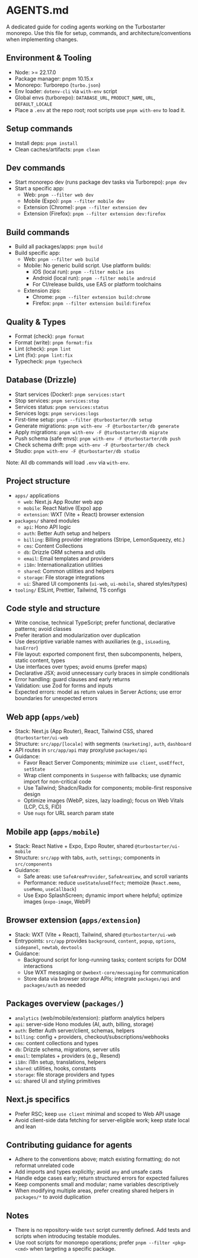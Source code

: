 # AGENTS.md

A dedicated guide for coding agents working on the Turbostarter monorepo. Use this file for setup, commands, and architecture/conventions when implementing changes.

## Environment & Tooling

- Node: >= 22.17.0
- Package manager: pnpm 10.15.x
- Monorepo: Turborepo (`turbo.json`)
- Env loader: `dotenv-cli` via `with-env` script
- Global envs (turborepo): `DATABASE_URL`, `PRODUCT_NAME`, `URL`, `DEFAULT_LOCALE`
- Place a `.env` at the repo root; root scripts use `pnpm with-env` to load it.

## Setup commands

- Install deps: `pnpm install`
- Clean caches/artifacts: `pnpm clean`

## Dev commands

- Start monorepo dev (runs package dev tasks via Turborepo): `pnpm dev`
- Start a specific app:
  - Web: `pnpm --filter web dev`
  - Mobile (Expo): `pnpm --filter mobile dev`
  - Extension (Chrome): `pnpm --filter extension dev`
  - Extension (Firefox): `pnpm --filter extension dev:firefox`

## Build commands

- Build all packages/apps: `pnpm build`
- Build specific app:
  - Web: `pnpm --filter web build`
  - Mobile: No generic build script. Use platform builds:
    - iOS (local run): `pnpm --filter mobile ios`
    - Android (local run): `pnpm --filter mobile android`
    - For CI/release builds, use EAS or platform toolchains
  - Extension zips:
    - Chrome: `pnpm --filter extension build:chrome`
    - Firefox: `pnpm --filter extension build:firefox`

## Quality & Types

- Format (check): `pnpm format`
- Format (write): `pnpm format:fix`
- Lint (check): `pnpm lint`
- Lint (fix): `pnpm lint:fix`
- Typecheck: `pnpm typecheck`

## Database (Drizzle)

- Start services (Docker): `pnpm services:start`
- Stop services: `pnpm services:stop`
- Services status: `pnpm services:status`
- Services logs: `pnpm services:logs`
- First-time setup: `pnpm --filter @turbostarter/db setup`
- Generate migrations: `pnpm with-env -F @turbostarter/db generate`
- Apply migrations: `pnpm with-env -F @turbostarter/db migrate`
- Push schema (safe envs): `pnpm with-env -F @turbostarter/db push`
- Check schema drift: `pnpm with-env -F @turbostarter/db check`
- Studio: `pnpm with-env -F @turbostarter/db studio`

Note: All db commands will load `.env` via `with-env`.

## Project structure

- `apps/` applications
  - `web`: Next.js App Router web app
  - `mobile`: React Native (Expo) app
  - `extension`: WXT (Vite + React) browser extension
- `packages/` shared modules
  - `api`: Hono API logic
  - `auth`: Better Auth setup and helpers
  - `billing`: Billing provider integrations (Stripe, LemonSqueezy, etc.)
  - `cms`: Content Collections
  - `db`: Drizzle ORM schema and utils
  - `email`: Email templates and providers
  - `i18n`: Internationalization utilities
  - `shared`: Common utilities and helpers
  - `storage`: File storage integrations
  - `ui`: Shared UI components (`ui-web`, `ui-mobile`, shared styles/types)
- `tooling/` ESLint, Prettier, Tailwind, TS configs

## Code style and structure

- Write concise, technical TypeScript; prefer functional, declarative patterns; avoid classes
- Prefer iteration and modularization over duplication
- Use descriptive variable names with auxiliaries (e.g., `isLoading`, `hasError`)
- File layout: exported component first, then subcomponents, helpers, static content, types
- Use interfaces over types; avoid enums (prefer maps)
- Declarative JSX; avoid unnecessary curly braces in simple conditionals
- Error handling: guard clauses and early returns
- Validation: use Zod for forms and inputs
- Expected errors: model as return values in Server Actions; use error boundaries for unexpected errors

## Web app (`apps/web`)

- Stack: Next.js (App Router), React, Tailwind CSS, shared `@turbostarter/ui-web`
- Structure: `src/app/[locale]` with segments `(marketing)`, `auth`, `dashboard`
- API routes in `src/app/api` may proxy/use `packages/api`
- Guidance:
  - Favor React Server Components; minimize `use client`, `useEffect`, `setState`
  - Wrap client components in `Suspense` with fallbacks; use dynamic import for non-critical code
  - Use Tailwind; Shadcn/Radix for components; mobile-first responsive design
  - Optimize images (WebP, sizes, lazy loading); focus on Web Vitals (LCP, CLS, FID)
  - Use `nuqs` for URL search param state

## Mobile app (`apps/mobile`)

- Stack: React Native + Expo, Expo Router, shared `@turbostarter/ui-mobile`
- Structure: `src/app` with tabs, `auth`, `settings`; components in `src/components`
- Guidance:
  - Safe areas: use `SafeAreaProvider`, `SafeAreaView`, and scroll variants
  - Performance: reduce `useState`/`useEffect`; memoize (`React.memo`, `useMemo`, `useCallback`)
  - Use Expo SplashScreen; dynamic import where helpful; optimize images (`expo-image`, WebP)

## Browser extension (`apps/extension`)

- Stack: WXT (Vite + React), Tailwind, shared `@turbostarter/ui-web`
- Entrypoints: `src/app` provides `background`, `content`, `popup`, `options`, `sidepanel`, `newtab`, `devtools`
- Guidance:
  - Background script for long-running tasks; content scripts for DOM interactions
  - Use WXT messaging or `@webext-core/messaging` for communication
  - Store data via browser storage APIs; integrate `packages/api` and `packages/auth` as needed

## Packages overview (`packages/`)

- `analytics` (web/mobile/extension): platform analytics helpers
- `api`: server-side Hono modules (AI, auth, billing, storage)
- `auth`: Better Auth server/client, schemas, helpers
- `billing`: config + providers, checkout/subscriptions/webhooks
- `cms`: content collections and types
- `db`: Drizzle schema, migrations, server utils
- `email`: templates + providers (e.g., Resend)
- `i18n`: i18n setup, translations, helpers
- `shared`: utilities, hooks, constants
- `storage`: file storage providers and types
- `ui`: shared UI and styling primitives

## Next.js specifics

- Prefer RSC; keep `use client` minimal and scoped to Web API usage
- Avoid client-side data fetching for server-eligible work; keep state local and lean

## Contributing guidance for agents

- Adhere to the conventions above; match existing formatting; do not reformat unrelated code
- Add imports and types explicitly; avoid `any` and unsafe casts
- Handle edge cases early; return structured errors for expected failures
- Keep components small and modular; name variables descriptively
- When modifying multiple areas, prefer creating shared helpers in `packages/*` to avoid duplication

## Notes

- There is no repository-wide `test` script currently defined. Add tests and scripts when introducing testable modules.
- Use root scripts for monorepo operations; prefer `pnpm --filter <pkg> <cmd>` when targeting a specific package.
